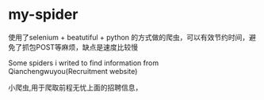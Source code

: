 # my-spider
使用了selenium + beatutiful + python 的方式做的爬虫，可以有效节约时间，避免了抓包POST等麻烦，缺点是速度比较慢

Some spiders i writed to find information from Qianchengwuyou(Recruitment website)

小爬虫,用于爬取前程无忧上面的招聘信息，


